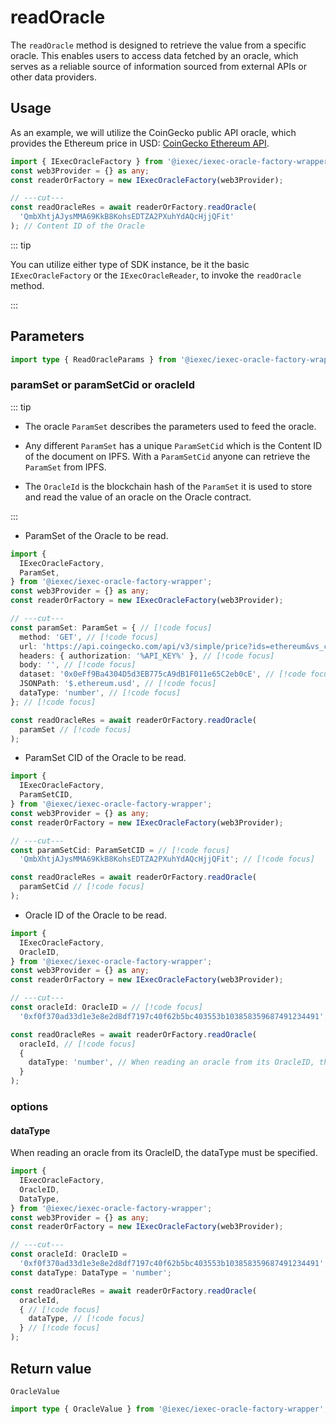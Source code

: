 # readOracle

The `readOracle` method is designed to retrieve the value from a specific
oracle. This enables users to access data fetched by an oracle, which serves as
a reliable source of information sourced from external APIs or other data
providers.

## Usage

As an example, we will utilize the CoinGecko public API oracle, which provides
the Ethereum price in USD:
<a href="https://api.coingecko.com/api/v3/simple/price?ids=ethereum&vs_currencies=usd">CoinGecko
Ethereum API</a>.

```ts twoslash
import { IExecOracleFactory } from '@iexec/iexec-oracle-factory-wrapper';
const web3Provider = {} as any;
const readerOrFactory = new IExecOracleFactory(web3Provider);

// ---cut---
const readOracleRes = await readerOrFactory.readOracle(
  'QmbXhtjAJysMMA69KkB8KohsEDTZA2PXuhYdAQcHjjQFit'
); // Content ID of the Oracle
```

::: tip

You can utilize either type of SDK instance, be it the basic
`IExecOracleFactory` or the `IExecOracleReader`, to invoke the `readOracle`
method.

:::

## Parameters

```ts twoslash
import type { ReadOracleParams } from '@iexec/iexec-oracle-factory-wrapper';
```

### paramSet or paramSetCid or oracleId <RequiredBadge />

::: tip

- The oracle `ParamSet` describes the parameters used to feed the oracle.

- Any different `ParamSet` has a unique `ParamSetCid` which is the Content ID of
  the document on IPFS. With a `ParamSetCid` anyone can retrieve the `ParamSet`
  from IPFS.

- The `OracleId` is the blockchain hash of the `ParamSet` it is used to store
  and read the value of an oracle on the Oracle contract.

:::

- ParamSet of the Oracle to be read.

<!-- prettier-ignore-start -->
```ts twoslash
import {
  IExecOracleFactory,
  ParamSet,
} from '@iexec/iexec-oracle-factory-wrapper';
const web3Provider = {} as any;
const readerOrFactory = new IExecOracleFactory(web3Provider);

// ---cut---
const paramSet: ParamSet = { // [!code focus]
  method: 'GET', // [!code focus]
  url: 'https://api.coingecko.com/api/v3/simple/price?ids=ethereum&vs_currencies=usd', // [!code focus]
  headers: { authorization: '%API_KEY%' }, // [!code focus]
  body: '', // [!code focus]
  dataset: '0x0eFf9Ba4304D5d3EB775cA9dB1F011e65C2eb0cE', // [!code focus]
  JSONPath: '$.ethereum.usd', // [!code focus]
  dataType: 'number', // [!code focus]
}; // [!code focus]

const readOracleRes = await readerOrFactory.readOracle(
  paramSet // [!code focus]
);
```
<!-- prettier-ignore-end -->

- ParamSet CID of the Oracle to be read.

```ts twoslash
import {
  IExecOracleFactory,
  ParamSetCID,
} from '@iexec/iexec-oracle-factory-wrapper';
const web3Provider = {} as any;
const readerOrFactory = new IExecOracleFactory(web3Provider);

// ---cut---
const paramSetCid: ParamSetCID = // [!code focus]
  'QmbXhtjAJysMMA69KkB8KohsEDTZA2PXuhYdAQcHjjQFit'; // [!code focus]

const readOracleRes = await readerOrFactory.readOracle(
  paramSetCid // [!code focus]
);
```

- Oracle ID of the Oracle to be read.

```ts twoslash
import {
  IExecOracleFactory,
  OracleID,
} from '@iexec/iexec-oracle-factory-wrapper';
const web3Provider = {} as any;
const readerOrFactory = new IExecOracleFactory(web3Provider);

// ---cut---
const oracleId: OracleID = // [!code focus]
  '0xf0f370ad33d1e3e8e2d8df7197c40f62b5bc403553b103858359687491234491'; // [!code focus]

const readOracleRes = await readerOrFactory.readOracle(
  oracleId, // [!code focus]
  {
    dataType: 'number', // When reading an oracle from its OracleID, the dataType must be specified.
  }
);
```

### options

#### dataType

When reading an oracle from its OracleID, the dataType must be specified.

<!-- prettier-ignore-start -->
```ts twoslash
import {
  IExecOracleFactory,
  OracleID,
  DataType,
} from '@iexec/iexec-oracle-factory-wrapper';
const web3Provider = {} as any;
const readerOrFactory = new IExecOracleFactory(web3Provider);

// ---cut---
const oracleId: OracleID =
  '0xf0f370ad33d1e3e8e2d8df7197c40f62b5bc403553b103858359687491234491';
const dataType: DataType = 'number';

const readOracleRes = await readerOrFactory.readOracle(
  oracleId,
  { // [!code focus]
    dataType, // [!code focus]
  } // [!code focus]
);
```
<!-- prettier-ignore-end -->

## Return value

`OracleValue`

```ts twoslash
import type { OracleValue } from '@iexec/iexec-oracle-factory-wrapper';
```

